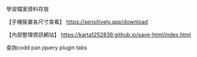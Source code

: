 學習檔案資料存放

【手機裝置各尺寸查看】
https://sensitively.app/download

【內部整理資訊網站】
https://karta1252839.github.io/save-html/index.html

查詢codd pan
jquery plugin tabs
